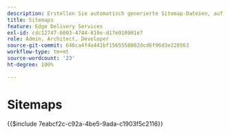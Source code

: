 ```yaml
---
description: Erstellen Sie automatisch generierte Sitemap-Dateien, auf die über die Datei „robots.txt“ verwiesen wird. Dies hilft bei der SEO und der Erkennung neuer Inhalte.
title: Sitemaps
feature: Edge Delivery Services
exl-id: cdc12747-6003-4744-819e-d17e010901e7
role: Admin, Architect, Developer
source-git-commit: 646ca4f4a441bf1565558002dcd6f96d3e228563
workflow-type: tm+mt
source-wordcount: '23'
ht-degree: 100%

---
```


# Sitemaps

{{$include 7eabcf2c-c92a-4be5-9ada-c1903f5c2116}}

